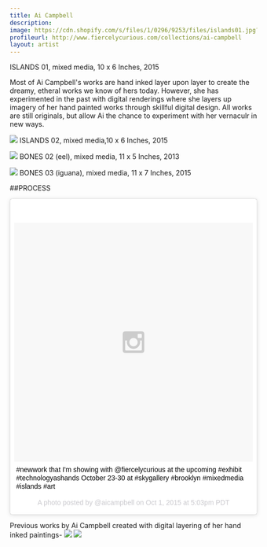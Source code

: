 ```yaml
---
title: Ai Campbell
description: 
image: https://cdn.shopify.com/s/files/1/0296/9253/files/islands01.jpg?8147059875492707662
profileurl: http://www.fiercelycurious.com/collections/ai-campbell
layout: artist
---
```


ISLANDS 01, mixed media, 10 x 6 Inches, 2015

Most of Ai Campbell's works are hand inked layer upon layer to create the dreamy, etheral works we know of hers today. However, she has experimented in the past with digital renderings where she layers up imagery of her hand painted works through skillful digital design. All works are still originals, but allow Ai the chance to experiment with her vernaculr in new ways.

![](https://cdn.shopify.com/s/files/1/0296/9253/files/islands02.jpg?8147059875492707662)
ISLANDS 02, mixed media,10 x 6 Inches, 2015

![](https://cdn.shopify.com/s/files/1/0296/9253/files/eel.jpg?8147059875492707662)
BONES 02 (eel), mixed media, 11 x 5 Inches, 2013

![](https://cdn.shopify.com/s/files/1/0296/9253/files/iguana_3.jpg?8147059875492707662)
BONES 03 (iguana), mixed media, 11 x 7 Inches, 2015

##PROCESS

<blockquote class="instagram-media" data-instgrm-captioned data-instgrm-version="5" style=" background:#FFF; border:0; border-radius:3px; box-shadow:0 0 1px 0 rgba(0,0,0,0.5),0 1px 10px 0 rgba(0,0,0,0.15); margin: 1px; max-width:658px; padding:0; width:99.375%; width:-webkit-calc(100% - 2px); width:calc(100% - 2px);"><div style="padding:8px;"> <div style=" background:#F8F8F8; line-height:0; margin-top:40px; padding:50.0% 0; text-align:center; width:100%;"> <div style=" background:url(data:image/png;base64,iVBORw0KGgoAAAANSUhEUgAAACwAAAAsCAMAAAApWqozAAAAGFBMVEUiIiI9PT0eHh4gIB4hIBkcHBwcHBwcHBydr+JQAAAACHRSTlMABA4YHyQsM5jtaMwAAADfSURBVDjL7ZVBEgMhCAQBAf//42xcNbpAqakcM0ftUmFAAIBE81IqBJdS3lS6zs3bIpB9WED3YYXFPmHRfT8sgyrCP1x8uEUxLMzNWElFOYCV6mHWWwMzdPEKHlhLw7NWJqkHc4uIZphavDzA2JPzUDsBZziNae2S6owH8xPmX8G7zzgKEOPUoYHvGz1TBCxMkd3kwNVbU0gKHkx+iZILf77IofhrY1nYFnB/lQPb79drWOyJVa/DAvg9B/rLB4cC+Nqgdz/TvBbBnr6GBReqn/nRmDgaQEej7WhonozjF+Y2I/fZou/qAAAAAElFTkSuQmCC); display:block; height:44px; margin:0 auto -44px; position:relative; top:-22px; width:44px;"></div></div> <p style=" margin:8px 0 0 0; padding:0 4px;"> <a href="https://instagram.com/p/8UHz6QvgL9/" style=" color:#000; font-family:Arial,sans-serif; font-size:14px; font-style:normal; font-weight:normal; line-height:17px; text-decoration:none; word-wrap:break-word;" target="_blank">#newwork that I&#39;m showing with @fiercelycurious at the upcoming #exhibit #technologyashands October 23-30 at #skygallery #brooklyn #mixedmedia #islands #art</a></p> <p style=" color:#c9c8cd; font-family:Arial,sans-serif; font-size:14px; line-height:17px; margin-bottom:0; margin-top:8px; overflow:hidden; padding:8px 0 7px; text-align:center; text-overflow:ellipsis; white-space:nowrap;">A photo posted by @aicampbell on <time style=" font-family:Arial,sans-serif; font-size:14px; line-height:17px;" datetime="2015-10-02T00:03:44+00:00">Oct 1, 2015 at 5:03pm PDT</time></p></div></blockquote>
<script async defer src="//platform.instagram.com/en_US/embeds.js"></script>

Previous works by Ai Campbell created with digital layering of her hand inked paintings-
![](https://cdn.shopify.com/s/files/1/0296/9253/files/whitedeer_2.jpg?7041926861277261659)
![](https://cdn.shopify.com/s/files/1/0296/9253/files/iguana_2.jpg?7041926861277261659)
